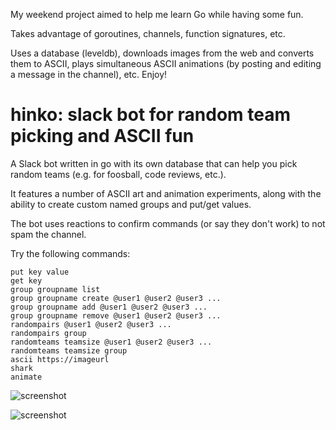 My weekend project aimed to help me learn Go while having some fun.

Takes advantage of goroutines, channels, function signatures, etc.

Uses a database (leveldb), downloads images from the web and converts them to ASCII, plays simultaneous ASCII animations (by posting and editing a message in the channel), etc. Enjoy!

# hinko: slack bot for random team picking and ASCII fun

A Slack bot written in go with its own database that can help you pick random teams (e.g. for foosball, code reviews, etc.).

It features a number of ASCII art and animation experiments, along with the ability to create custom named groups and put/get values.

The bot uses reactions to confirm commands (or say they don't work) to not spam the channel.

Try the following commands:
```help
put key value
get key
group groupname list
group groupname create @user1 @user2 @user3 ...
group groupname add @user1 @user2 @user3 ...
group groupname remove @user1 @user2 @user3 ...
randompairs @user1 @user2 @user3 ...
randompairs group
randomteams teamsize @user1 @user2 @user3 ...
randomteams teamsize group
ascii https://imageurl
shark
animate
```
![screenshot](https://github.com/tadej/hinko/blob/master/images/hinko-screen-1.png "screenshot")

![screenshot](https://github.com/tadej/hinko/blob/master/images/hinko-screen-2.png "screenshot")
